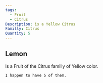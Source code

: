 ```yaml
---
tags:
  - Fruit
  - Citrus
Description: is a Yellow Citrus
Familly: Citrus
Quantity: 5
---
```

## Lemon
Is a Fruit of the Citrus familly of Yellow color.
```
I happen to have 5 of them.
```

